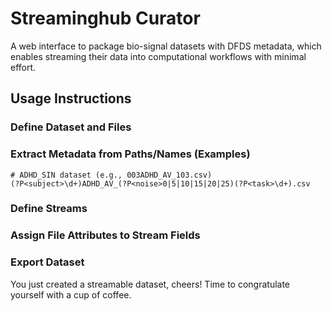 # Streaminghub Curator

A web interface to package bio-signal datasets with DFDS metadata, which enables streaming their data into computational workflows with minimal effort.

## Usage Instructions

### Define Dataset and Files

### Extract Metadata from Paths/Names (Examples)

```plaintext
# ADHD_SIN dataset (e.g., 003ADHD_AV_103.csv)
(?P<subject>\d+)ADHD_AV_(?P<noise>0|5|10|15|20|25)(?P<task>\d+).csv
```

### Define Streams

### Assign File Attributes to Stream Fields

### Export Dataset

You just created a streamable dataset, cheers! Time to congratulate yourself with a cup of coffee.
